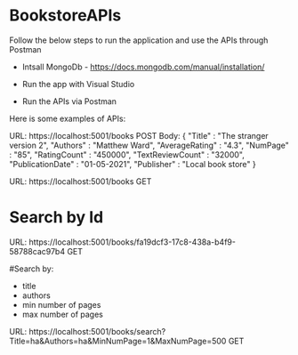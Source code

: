 # BookstoreAPIs

Follow the below steps to run the application and use the APIs through Postman

- Intsall MongoDb - https://docs.mongodb.com/manual/installation/

- Run the app with Visual Studio

- Run the APIs via Postman

Here is some examples of APIs:

URL: https://localhost:5001/books
POST
Body:
{
    "Title" : "The stranger version 2",
    "Authors" : "Matthew Ward",
    "AverageRating" : "4.3",
    "NumPage" : "85",
    "RatingCount" : "450000",
    "TextReviewCount" : "32000",
    "PublicationDate" : "01-05-2021",
    "Publisher" : "Local book store"
}

URL: https://localhost:5001/books
GET

# Search by Id

URL: https://localhost:5001/books/fa19dcf3-17c8-438a-b4f9-58788cac97b4
GET

#Search by:
- title
- authors
- min number of pages
- max number of pages

URL: https://localhost:5001/books/search?Title=ha&Authors=ha&MinNumPage=1&MaxNumPage=500
GET


